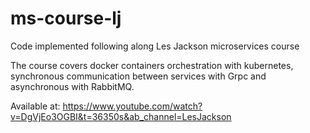 # ms-course-lj
Code implemented following along Les Jackson microservices course

The course covers docker containers orchestration with kubernetes, synchronous communication between services with Grpc and asynchronous with RabbitMQ. 

Available at: https://www.youtube.com/watch?v=DgVjEo3OGBI&t=36350s&ab_channel=LesJackson
